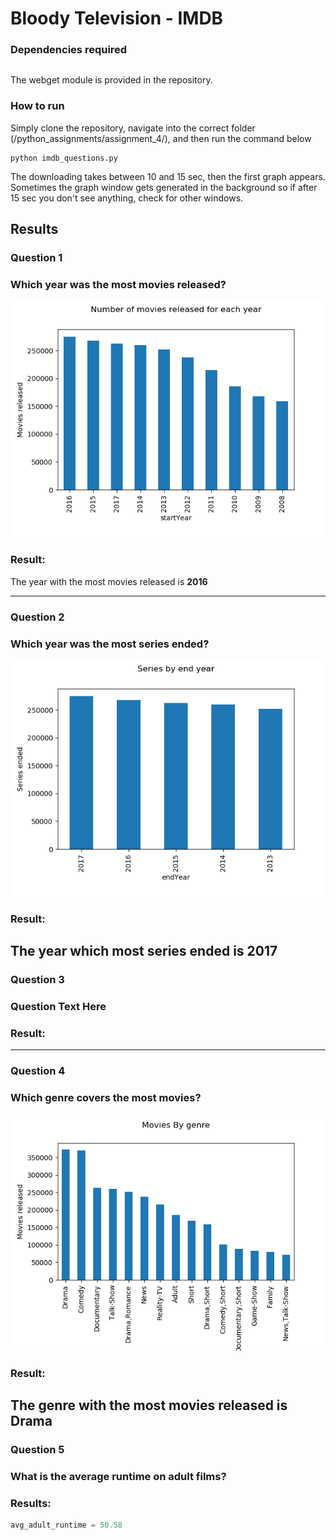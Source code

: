 # Bloody Television  - IMDB
### Dependencies required
```python
```
The webget module is provided in the repository.

### How to run
Simply clone the repository, navigate into the correct folder (/python_assignments/assignment_4/), and then run the command below
```
python imdb_questions.py
```
The downloading takes between 10 and 15 sec, then the first graph appears. Sometimes the graph window gets generated in the background so if after 15 sec you don't see anything, check for other windows.

## Results
### Question 1
### Which year was the most movies released?

![alt text](https://github.com/ThomasThimothee/python_assignments/blob/master/assignment_4/plot_images/imdb_question_1.png)

### Result:
The year with the most movies released is **2016**

------
### Question 2
### Which year was the most series ended?
![alt text](https://github.com/ThomasThimothee/python_assignments/blob/master/assignment_4/plot_images/imdb_question_2_new.png)

### Result:
The year which most series ended is **2017**
------
### Question 3
### Question Text Here

### Result: 

------
### Question 4
### Which genre covers the most movies?

![alt text](https://github.com/ThomasThimothee/python_assignments/blob/master/assignment_4/plot_images/imdb_question_4_new.png)

### Result: 
The genre with the most movies released is **Drama**
------
### Question 5
### What is the average runtime on adult films?

### Results:

```python
avg_adult_runtime = 50.58
```
